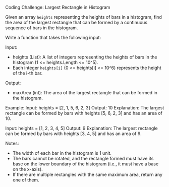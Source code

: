 Coding Challenge: Largest Rectangle in Histogram

Given an array `heights` representing the heights of bars in a histogram, find the area of the largest rectangle that can be formed by a continuous sequence of bars in the histogram.

Write a function that takes the following input:

Input:
- heights (List<int>): A list of integers representing the heights of bars in the histogram (1 <= heights.Length <= 10^5).
- Each integer `heights[i]` (0 <= heights[i] <= 10^6) represents the height of the i-th bar.

Output:
- maxArea (int): The area of the largest rectangle that can be formed in the histogram.

Example:
Input: heights = [2, 1, 5, 6, 2, 3]
Output: 10
Explanation: The largest rectangle can be formed by bars with heights [5, 6, 2, 3] and has an area of 10.

Input: heights = [1, 2, 3, 4, 5]
Output: 9
Explanation: The largest rectangle can be formed by bars with heights [3, 4, 5] and has an area of 9.

Notes:
- The width of each bar in the histogram is 1 unit.
- The bars cannot be rotated, and the rectangle formed must have its base on the lower boundary of the histogram (i.e., it must have a base on the x-axis).
- If there are multiple rectangles with the same maximum area, return any one of them.
